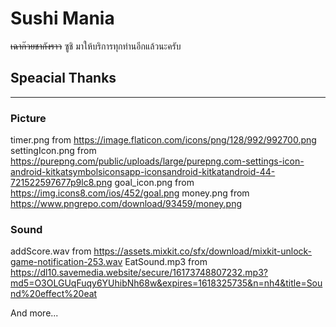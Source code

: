 # Sushi Mania
~~เฉาก๊วยชากังราว~~ ซูชิ มาให้บริการทุกท่านอีกแล้วนะครับ

## Speacial Thanks
---
### Picture
timer.png from https://image.flaticon.com/icons/png/128/992/992700.png
settingIcon.png from https://purepng.com/public/uploads/large/purepng.com-settings-icon-android-kitkatsymbolsiconsapp-iconsandroid-kitkatandroid-44-721522597677p9lc8.png
goal_icon.png from https://img.icons8.com/ios/452/goal.png
money.png from https://www.pngrepo.com/download/93459/money.png

### Sound
addScore.wav from https://assets.mixkit.co/sfx/download/mixkit-unlock-game-notification-253.wav
EatSound.mp3 from https://dl10.savemedia.website/secure/16173748807232.mp3?md5=O3OLGUqFuqy6YUhibNh68w&expires=1618325735&n=nh4&title=Sound%20effect%20eat

And more...
	
